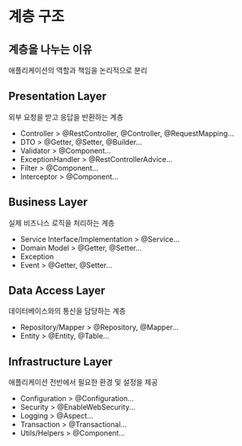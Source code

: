 # 계층 구조

## 계층을 나누는 이유
애플리케이션의 역할과 책임을 논리적으로 분리

## Presentation Layer
외부 요청을 받고 응답을 반환하는 계층
- Controller > @RestController, @Controller, @RequestMapping...
- DTO > @Getter, @Setter, @Builder...
- Validator > @Component...
- ExceptionHandler > @RestControllerAdvice...
- Filter > @Component...
- Interceptor > @Component...

## Business Layer
실제 비즈니스 로직을 처리하는 계층
- Service Interface/Implementation > @Service...
- Domain Model > @Getter, @Setter...
- Exception
- Event > @Getter, @Setter...

## Data Access Layer
데이터베이스와의 통신을 담당하는 계층
- Repository/Mapper > @Repository, @Mapper...
- Entity > @Entity, @Table...

## Infrastructure Layer
애플리케이션 전반에서 필요한 환경 및 설정을 제공
- Configuration > @Configuration...
- Security > @EnableWebSecurity...
- Logging > @Aspect...
- Transaction > @Transactional...
- Utils/Helpers > @Component... 